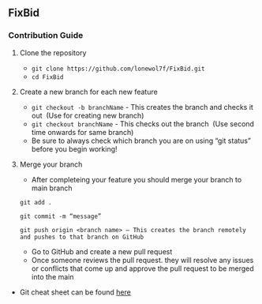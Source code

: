 ## FixBid

### Contribution Guide 

1. Clone the repository<br>
    * `git clone https://github.com/lonewol7f/FixBid.git` <br>
    * `cd FixBid`

2. Create a new branch for each new feature <br>
    * `git checkout -b branchName` - This creates the branch and checks it out&nbsp;&nbsp;(Use for creating new branch) <br>
    * `git checkout branchName` - This checks out the branch&nbsp;&nbsp;(Use second time onwards for same branch) <br>
    * Be sure to always check which branch you are on using “git status” before you begin working!

3. Merge your branch <br>
    * After completeing your feature you should merge your branch to main branch <br>
    ```
    git add . 

    git commit -m “message”

    git push origin <branch name> – This creates the branch remotely and pushes to that branch on GitHub    
    ```
    * Go to GitHub and create a new pull request
    * Once someone reviews the pull request. they will resolve any issues or conflicts that come up and approve the pull request to be merged into the main


* Git cheat sheet can be found [here](https://education.github.com/git-cheat-sheet-education.pdf)